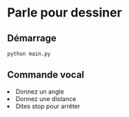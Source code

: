 # Parle pour dessiner

<h2>Démarrage</h2>

```
python main.py
```

<h2>Commande vocal</h2>

<li> Donnez un angle </li>
<li> Donnez une distance </li>
<li> Dites stop pour arrêter </li>